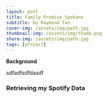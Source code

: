 ```yaml
---
layout: post
title: Family Promise Spokane
subtitle: by Raymond Tan
cover-img: /assets/img/path.jpg
thumbnail-img: /assets/img/thumb.png
share-img: /assets/img/path.jpg
tags: [project]
---
```


**Background**

sdfadfsdfdasdf

### Retrieving my Spotify Data
